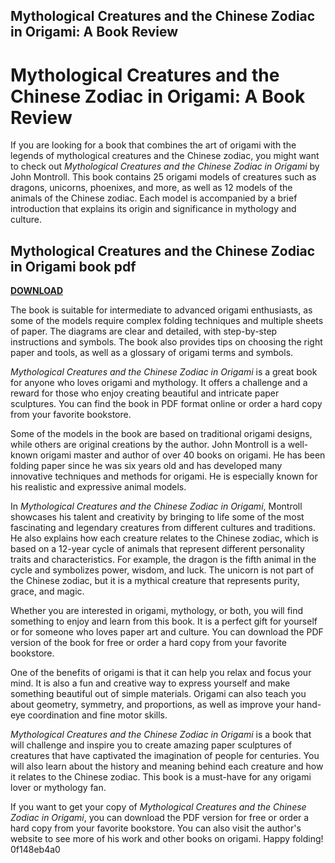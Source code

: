 ## Mythological Creatures and the Chinese Zodiac in Origami: A Book Review

  
# Mythological Creatures and the Chinese Zodiac in Origami: A Book Review
 
If you are looking for a book that combines the art of origami with the legends of mythological creatures and the Chinese zodiac, you might want to check out *Mythological Creatures and the Chinese Zodiac in Origami* by John Montroll. This book contains 25 origami models of creatures such as dragons, unicorns, phoenixes, and more, as well as 12 models of the animals of the Chinese zodiac. Each model is accompanied by a brief introduction that explains its origin and significance in mythology and culture.
 
## Mythological Creatures and the Chinese Zodiac in Origami book pdf


[**DOWNLOAD**](https://www.google.com/url?q=https%3A%2F%2Fgeags.com%2F2tKrHo&sa=D&sntz=1&usg=AOvVaw1MGvlUPkO6_0QDMNIUAFAG)

 
The book is suitable for intermediate to advanced origami enthusiasts, as some of the models require complex folding techniques and multiple sheets of paper. The diagrams are clear and detailed, with step-by-step instructions and symbols. The book also provides tips on choosing the right paper and tools, as well as a glossary of origami terms and symbols.
 
*Mythological Creatures and the Chinese Zodiac in Origami* is a great book for anyone who loves origami and mythology. It offers a challenge and a reward for those who enjoy creating beautiful and intricate paper sculptures. You can find the book in PDF format online or order a hard copy from your favorite bookstore.
  
Some of the models in the book are based on traditional origami designs, while others are original creations by the author. John Montroll is a well-known origami master and author of over 40 books on origami. He has been folding paper since he was six years old and has developed many innovative techniques and methods for origami. He is especially known for his realistic and expressive animal models.
 
In *Mythological Creatures and the Chinese Zodiac in Origami*, Montroll showcases his talent and creativity by bringing to life some of the most fascinating and legendary creatures from different cultures and traditions. He also explains how each creature relates to the Chinese zodiac, which is based on a 12-year cycle of animals that represent different personality traits and characteristics. For example, the dragon is the fifth animal in the cycle and symbolizes power, wisdom, and luck. The unicorn is not part of the Chinese zodiac, but it is a mythical creature that represents purity, grace, and magic.
 
Whether you are interested in origami, mythology, or both, you will find something to enjoy and learn from this book. It is a perfect gift for yourself or for someone who loves paper art and culture. You can download the PDF version of the book for free or order a hard copy from your favorite bookstore.
  
One of the benefits of origami is that it can help you relax and focus your mind. It is also a fun and creative way to express yourself and make something beautiful out of simple materials. Origami can also teach you about geometry, symmetry, and proportions, as well as improve your hand-eye coordination and fine motor skills.
 
*Mythological Creatures and the Chinese Zodiac in Origami* is a book that will challenge and inspire you to create amazing paper sculptures of creatures that have captivated the imagination of people for centuries. You will also learn about the history and meaning behind each creature and how it relates to the Chinese zodiac. This book is a must-have for any origami lover or mythology fan.
 
If you want to get your copy of *Mythological Creatures and the Chinese Zodiac in Origami*, you can download the PDF version for free or order a hard copy from your favorite bookstore. You can also visit the author's website to see more of his work and other books on origami. Happy folding!
 0f148eb4a0
